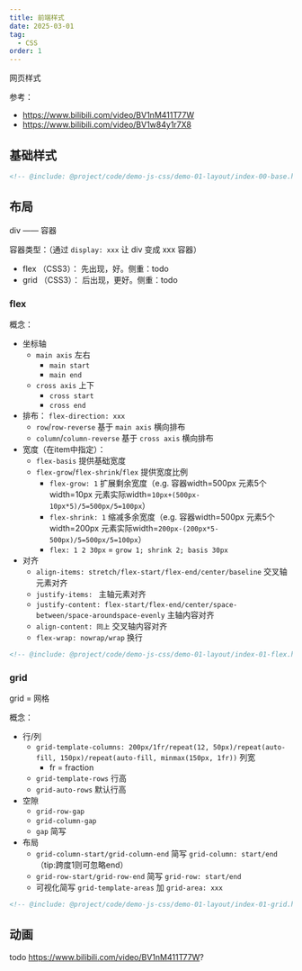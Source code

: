 ```yaml
---
title: 前端样式
date: 2025-03-01
tag:
  - CSS
order: 1
---
```


网页样式

参考：

+ https://www.bilibili.com/video/BV1nM411T77W
+ https://www.bilibili.com/video/BV1w84y1r7X8


## 基础样式

```html
<!-- @include: @project/code/demo-js-css/demo-01-layout/index-00-base.html -->
```

## 布局

div —— 容器

容器类型：（通过 `display: xxx` 让 div 变成 xxx 容器）

+ flex （CSS3）： 先出现，好。侧重：todo
+ grid （CSS3）： 后出现，更好。侧重：todo

### flex

概念：

+ 坐标轴
  + `main axis` 左右
    + `main start`
    + `main end`
  + `cross axis` 上下
    + `cross start`
    + `cross end`
+ 排布： `flex-direction: xxx`
  + `row`/`row-reverse` 基于 `main axis` 横向排布
  + `column`/`column-reverse` 基于 `cross axis` 横向排布
+ 宽度（在item中指定）：
  + `flex-basis` 提供基础宽度
  + `flex-grow`/`flex-shrink`/`flex` 提供宽度比例
    + `flex-grow: 1` 扩展剩余宽度（e.g. 容器width=500px 元素5个width=10px 元素实际width=`10px+(500px-10px*5)/5=500px/5=100px`）
    + `flex-shrink: 1` 缩减多余宽度（e.g. 容器width=500px 元素5个width=200px 元素实际width=`200px-(200px*5-500px)/5=500px/5=100px`）
    + `flex: 1 2 30px` = `grow 1; shrink 2; basis 30px` 
+ 对齐
  + `align-items: stretch/flex-start/flex-end/center/baseline` 交叉轴元素对齐
  + `justify-items: ` 主轴元素对齐
  + `justify-content: flex-start/flex-end/center/space-between/space-aroundspace-evenly` 主轴内容对齐
  + `align-content: 同上` 交叉轴内容对齐
  + `flex-wrap: nowrap/wrap` 换行


```html
<!-- @include: @project/code/demo-js-css/demo-01-layout/index-01-flex.html -->
```

### grid

grid = 网格

概念：

+ 行/列 
  + `grid-template-columns: 200px/1fr/repeat(12, 50px)/repeat(auto-fill, 150px)/repeat(auto-fill, minmax(150px, 1fr))` 列宽
    + fr = fraction
  + `grid-template-rows` 行高
  + `grid-auto-rows` 默认行高 
+ 空隙
  + `grid-row-gap`
  + `grid-column-gap`
  + `gap` 简写
+ 布局
  + `grid-column-start/grid-column-end` 简写 `grid-column: start/end` （tip:跨度1则可忽略end）
  + `grid-row-start/grid-row-end` 简写 `grid-row: start/end`
  + 可视化简写 `grid-template-areas` 加 `grid-area: xxx`


```html
<!-- @include: @project/code/demo-js-css/demo-01-layout/index-01-grid.html -->
```

## 动画

todo
https://www.bilibili.com/video/BV1nM411T77W?
